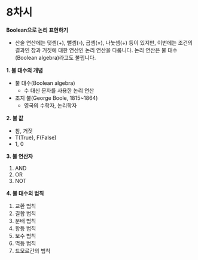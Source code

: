 # 8차시

**Boolean으로 논리 표현하기**

- 산술 연산에는 덧셈(+), 뺄셈(-), 곱셈(×), 나눗셈(÷) 등이 있지만, 이번에는 조건의 결과인 참과 거짓에 대한 연산인 논리 연산을 다룹니다. 논리 연산은 불 대수(Boolean algebra)라고도 불립니다.

**1. 불 대수의 개념**

- 불 대수(Boolean algebra)
    - 수 대신 문자를 사용한 논리 연산
- 조지 불(George Boole, 1815~1864)
    - 영국의 수학자, 논리학자

**2. 불 값**

- 참, 거짓
- T(True), F(False)
- 1, 0

**3. 불 연산자**

1. AND
2. OR
3. NOT

**4. 불 대수의 법칙**

1. 교환 법칙
2. 결합 법칙
3. 분배 법칙
4. 항등 법칙
5. 보수 법칙
6. 멱등 법칙
7. 드모르간의 법칙
